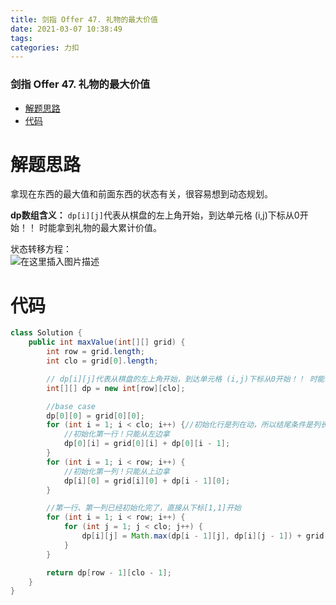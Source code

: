 ```yaml
---
title: 剑指 Offer 47. 礼物的最大价值
date: 2021-03-07 10:38:49
tags: 
categories: 力扣
---
```


<!--more-->

### 剑指 Offer 47. 礼物的最大价值

- [解题思路](#_3)
- [代码](#_12)

# 解题思路

拿现在东西的最大值和前面东西的状态有关，很容易想到动态规划。

**dp数组含义：** `dp[i][j]`代表从棋盘的左上角开始，到达单元格 \(i,j\)下标从0开始！！ 时能拿到礼物的最大累计价值。

状态转移方程：  
![在这里插入图片描述](https://img-blog.csdnimg.cn/20210307103842644.png?x-oss-process=image/watermark,type_ZmFuZ3poZW5naGVpdGk,shadow_10,text_aHR0cHM6Ly9ibG9nLmNzZG4ubmV0L3FxXzIxMDQwNTU5,size_16,color_FFFFFF,t_70)

# 代码

```java
class Solution {
    public int maxValue(int[][] grid) {
        int row = grid.length;
        int clo = grid[0].length;

        // dp[i][j]代表从棋盘的左上角开始，到达单元格 (i,j)下标从0开始！！ 时能拿到礼物的最大累计价值。
        int[][] dp = new int[row][clo];

        //base case
        dp[0][0] = grid[0][0];
        for (int i = 1; i < clo; i++) {//初始化行是列在动，所以结尾条件是列长度
            //初始化第一行！只能从左边拿
            dp[0][i] = grid[0][i] + dp[0][i - 1];
        }
        for (int i = 1; i < row; i++) {
            //初始化第一列！只能从上边拿
            dp[i][0] = grid[i][0] + dp[i - 1][0];
        }

        //第一行、第一列已经初始化完了，直接从下标[1,1]开始
        for (int i = 1; i < row; i++) {
            for (int j = 1; j < clo; j++) {
                dp[i][j] = Math.max(dp[i - 1][j], dp[i][j - 1]) + grid[i][j];
            }
        }

        return dp[row - 1][clo - 1];
    }
}
```